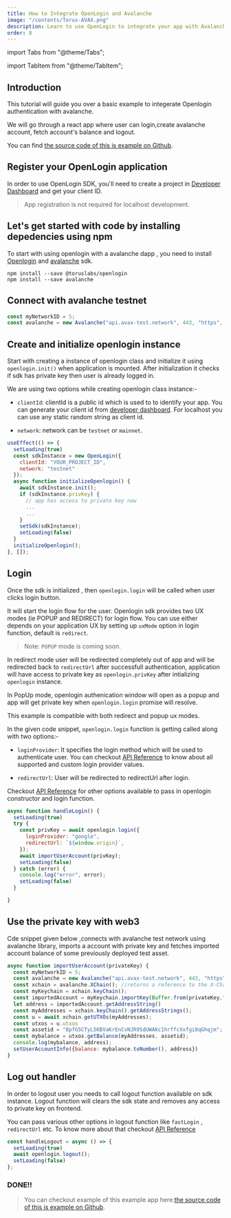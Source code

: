 ```yaml
---
title: How to Integrate OpenLogin and Avalanche
image: "/contents/Torus-AVAX.png"
description: Learn to use OpenLogin to integrate your app with Avalanche
order: 8
---
```


import Tabs from "@theme/Tabs";

import TabItem from "@theme/TabItem";

## Introduction

This tutorial will guide you over a basic example to integerate Openlogin authentication with avalanche.

We will go through a react app where user can login,create avalanche account, fetch account's balance and logout.

You can find [the source code of this is example on Github](https://github.com/torusresearch/openlogin-avalanche-example).

## Register your OpenLogin application

In order to use OpenLogin SDK, you'll need to create a project in
[Developer Dashboard](https://developer.tor.us) and get your client ID.


> App registration is not required for localhost development.


## Let's get started with code by installing depedencies using npm

To start with using openlogin with a avalanche dapp , you need to install [Openlogin](https://www.npmjs.com/package/@toruslabs/openlogin) and [avalanche](https://www.npmjs.com/package/avalanche) sdk.


```shell
npm install --save @toruslabs/openlogin
npm install --save avalanche
```


## Connect with avalanche testnet

```js
const myNetworkID = 5;
const avalanche = new Avalanche("api.avax-test.network", 443, "https", myNetworkID);
```

## Create and initialize openlogin instance

Start with creating a instance of openlogin class and initialize it using `openlogin.init()` when application is mounted. After initialization it checks if sdk has private key then user is already logged in.

We are using two options while creating openlogin class instance:-

- `clientId`: clientId is a public id which is used to to identify your app. You can generate your client id from [developer dashboard](http://developer.tor.us/). For localhost you can use any static random string as client id.

- `network`: network can be `testnet` or `mainnet`.

```js
useEffect(() => {
  setLoading(true)
  const sdkInstance = new OpenLogin({
    clientId: "YOUR_PROJECT_ID",
    network: "testnet"
  });
  async function initializeOpenlogin() {
    await sdkInstance.init();
    if (sdkInstance.privKey) {
      // app has access to private key now
      ...
      ...
    }
    setSdk(sdkInstance);
    setLoading(false)
  }
  initializeOpenlogin();
}, []);
```


## Login

Once the sdk is initialized , then `openlogin.login`
will be called when user clicks login button.

It will start the login flow for the user. Openlogin sdk provides two UX modes (ie POPUP and REDIRECT)
for login flow. You can use either depends on your application UX  by setting up `uxMode` option in login function, default is `redirect`.

> Note: `POPUP` mode is coming soon.

In redirect mode user will be redirected completely out of app and will be redirected back to `redirectUrl` after successfull authentication, application will have access to private key as `openlogin.privKey` after intializing `openlogin` instance.

In PopUp mode, openlogin authenication window will open as a popup and app will get private key when  `openlogin.login` promise will resolve.

This example is compatible with both redirect and popup ux modes.

In the given code snippet, `openlogin.login` function is getting called along with two options:-
- `loginProvider`: It specifies the login method which will be used to authenticate user. You can checkout [API Reference](/open-login/api-reference/usage) to know about all supported and custom login provider values.

- `redirectUrl`: User will be redirected to redirectUrl after login.

Checkout [API Reference](/open-login/api-reference/usage) for other options available to pass in openlogin constructor and login function.

```js
async function handleLogin() {
  setLoading(true)
  try {
    const privKey = await openlogin.login({
      loginProvider: "google",
      redirectUrl: `${window.origin}`,
    });
    await importUserAccount(privKey);
    setLoading(false)
  } catch (error) {
    console.log("error", error);
    setLoading(false)
  }

}
```

## Use the private key with web3

 Cde snippet given below ,connects with avalanche test network using avalanche library, imports a account with private key and fetches imported account balance of some previously deployed test asset.

```js
async function importUserAccount(privateKey) {
  const myNetworkID = 5;
  const avalanche = new Avalanche("api.avax-test.network", 443, "https", myNetworkID);
  const xchain = avalanche.XChain(); //returns a reference to the X-Chain used by AvalancheJS
  const myKeychain = xchain.keyChain();
  const importedAccount = myKeychain.importKey(Buffer.from(privateKey,"hex")); // returns an instance of the KeyPair class
  let address = importedAccount.getAddressString()
  const myAddresses = xchain.keyChain().getAddressStrings();
  const u = await xchain.getUTXOs(myAddresses);
  const utxos = u.utxos
  const assetid = "8pfG5CTyL5KBVaKrEnCvNJR95dUWAKc1hrffcVxfgi8qGhqjm"; // random cb58 string
  const mybalance = utxos.getBalance(myAddresses, assetid);
  console.log(mybalance, address);
  setUserAccountInfo({balance: mybalance.toNumber(), address})
}
```

## Log out handler

In order to logout user you needs to call logout function available on sdk instance. Logout function will clears the sdk state and removes any access to private key on frontend.

 You can pass various other options in logout function like `fastLogin` , `redirectUrl` etc. To know more about that checkout [API Reference](/open-login/api-reference/usage)

```js
const handleLogout = async () => {
  setLoading(true)
  await openlogin.logout();
  setLoading(false)
};
```

### DONE!!

> You can checkout example of this example app here.[the source code of this is example on Github](https://github.com/torusresearch/openlogin-avalanche-example).
